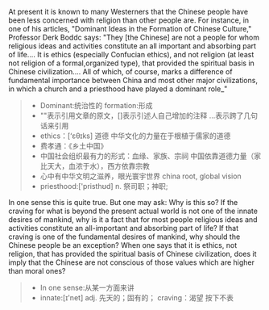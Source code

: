 At present it is known to many Westerners that the Chinese people have been less concerned with religion than other people are. For instance, in one of his articles, "Dominant Ideas in the Formation of Chinese Culture," Professor Derk Boddc says: "They [the Chinese]
are not a people for whom religious ideas and activities constitute an all important and absorbing part of life.... It is ethics (especially Confucian ethics), and not religion (at least not religion of a formal,organized type), that provided the spiritual basis in Chinese civilization.... All of which, of course, marks a difference of fundamental importance between China and most other major civilizations, in which a church and a priesthood have played a dominant role_"

> * Dominant:统治性的    formation:形成
> * ""表示引用文章的原文，[]表示引述人自己增加的注释     ...表示跨了几句话来引用
> * ethics：[‘ɛθɪks] 道德                         中华文化的力量在于根植于儒家的道德
> * 费孝通：《乡土中国》  
> * 中国社会组织最有力的形式：血缘、家族、宗祠       中国依靠道德力量（家比天大，血浓于水），西方依靠宗教
> * 心中有中华文明之滋养，眼光寰宇世界      china root, global vision
> * priesthood:['pristhʊd]  n. 祭司职；神职;

In one sense this is quite true. But one may ask: Why is this so? If the craving for what is beyond the present actual world is not one of
the innate desires of mankind, why is it a fact that for most people religious ideas and activities constitute an all-important and absorbing
part of life? If that craving is one of the fundamental desires of mankind, why should the Chinese people be an exception? When one says that it is ethics, not religion, that has provided the spiritual basis of
Chinese civilization, does it imply that the Chinese are not conscious of those values which are higher than moral ones?
> * In one sense:从某一方面来讲
> * innate:[ɪ'net]  adj. 先天的；固有的；  craving：渴望           按下不表
